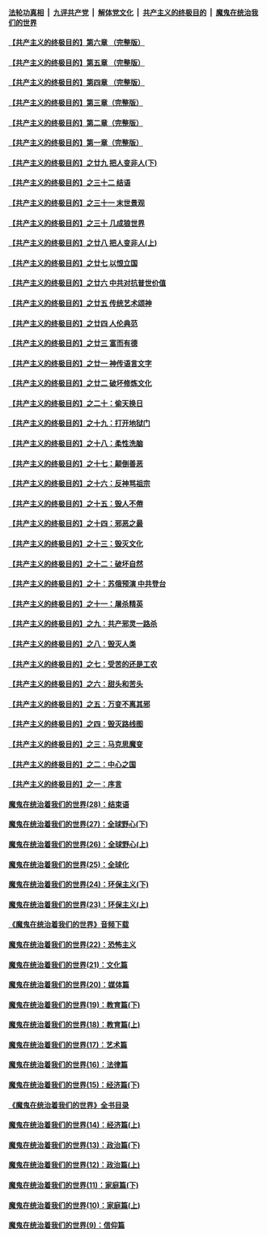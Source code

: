 ####  [法轮功真相](../../../../basic/blob/master/README.md?t=05010101) &nbsp;|&nbsp; [九评共产党](../../../../9ping.md/blob/master/README.md?t=05010101) &nbsp;|&nbsp; [解体党文化](../../../../jtdwh.md/blob/master/README.md?t=05010101)  &nbsp;|&nbsp; [共产主义的终极目的](../../../../gczydzjmd.md/blob/master/README.md?t=05010101) &nbsp;|&nbsp; [魔鬼在统治我们的世界](../../../../mgztzwmdsj.md/blob/master/README.md?t=05010101) 

#### [【共产主义的终极目的】第六章 （完整版）](../pages/nsc422/n11428913.md?t=05010101) 

#### [【共产主义的终极目的】第五章 （完整版）](../pages/nsc422/n11428912.md?t=05010101) 

#### [【共产主义的终极目的】第四章 （完整版）](../pages/nsc422/n11428907.md?t=05010101) 

#### [【共产主义的终极目的】第三章（完整版）](../pages/nsc422/n11428848.md?t=05010101) 

#### [【共产主义的终极目的】第二章（完整版）](../pages/nsc422/n11428831.md?t=05010101) 

#### [【共产主义的终极目的】第一章（完整版）](../pages/nsc422/n11417651.md?t=05010101) 

#### [【共产主义的终极目的】之廿九 把人变非人(下)](../pages/nsc422/n11344140.md?t=05010101) 

#### [【共产主义的终极目的】之三十二 结语](../pages/nsc422/n11360535.md?t=05010101) 

#### [【共产主义的终极目的】之三十一 末世景观](../pages/nsc422/n11351129.md?t=05010101) 

#### [【共产主义的终极目的】之三十 几成狼世界](../pages/nsc422/n11348280.md?t=05010101) 

#### [【共产主义的终极目的】之廿八 把人变非人(上)](../pages/nsc422/n11340492.md?t=05010101) 

#### [【共产主义的终极目的】之廿七 以恨立国](../pages/nsc422/n11336944.md?t=05010101) 

#### [【共产主义的终极目的】之廿六 中共对抗普世价值](../pages/nsc422/n11324785.md?t=05010101) 

#### [【共产主义的终极目的】之廿五 传统艺术颂神](../pages/nsc422/n11296396.md?t=05010101) 

#### [【共产主义的终极目的】之廿四 人伦典范](../pages/nsc422/n11296397.md?t=05010101) 

#### [【共产主义的终极目的】之廿三 富而有德](../pages/nsc422/n11283598.md?t=05010101) 

#### [【共产主义的终极目的】之廿一 神传语言文字](../pages/nsc422/n11263265.md?t=05010101) 

#### [【共产主义的终极目的】之廿二 破坏修炼文化](../pages/nsc422/n11245728.md?t=05010101) 

#### [【共产主义的终极目的】之二十：偷天换日](../pages/nsc422/n11238846.md?t=05010101) 

#### [【共产主义的终极目的】之十九：打开地狱门](../pages/nsc422/n11206376.md?t=05010101) 

#### [【共产主义的终极目的】之十八：柔性洗脑](../pages/nsc422/n11199994.md?t=05010101) 

#### [【共产主义的终极目的】之十七：颠倒善恶](../pages/nsc422/n11179782.md?t=05010101) 

#### [【共产主义的终极目的】之十六：反神骂祖宗](../pages/nsc422/n11166798.md?t=05010101) 

#### [【共产主义的终极目的】之十五：毁人不倦](../pages/nsc422/n11166792.md?t=05010101) 

#### [【共产主义的终极目的】之十四：邪恶之最](../pages/nsc422/n11150249.md?t=05010101) 

#### [【共产主义的终极目的】之十三：毁灭文化](../pages/nsc422/n11135227.md?t=05010101) 

#### [【共产主义的终极目的】之十二：破坏自然](../pages/nsc422/n11135214.md?t=05010101) 

#### [【共产主义的终极目的】之十：苏俄预演 中共登台](../pages/nsc422/n11118424.md?t=05010101) 

#### [【共产主义的终极目的】之十一：屠杀精英](../pages/nsc422/n11118442.md?t=05010101) 

#### [【共产主义的终极目的】之九：共产邪灵一路杀](../pages/nsc422/n11114139.md?t=05010101) 

#### [【共产主义的终极目的】之八：毁灭人类](../pages/nsc422/n11108503.md?t=05010101) 

#### [【共产主义的终极目的】之七：受苦的还是工农](../pages/nsc422/n11101809.md?t=05010101) 

#### [【共产主义的终极目的】之六：甜头和苦头](../pages/nsc422/n11096971.md?t=05010101) 

#### [【共产主义的终极目的】之五：万变不离其邪](../pages/nsc422/n11091285.md?t=05010101) 

#### [【共产主义的终极目的】之四：毁灭路线图](../pages/nsc422/n11086284.md?t=05010101) 

#### [【共产主义的终极目的】之三：马克思魔变](../pages/nsc422/n11061941.md?t=05010101) 

#### [【共产主义的终极目的】之二：中心之国](../pages/nsc422/n11047728.md?t=05010101) 

#### [【共产主义的终极目的】之一：序言](../pages/nsc422/n11086077.md?t=05010101) 

#### [魔鬼在统治着我们的世界(28)：结束语](../pages/nsc422/n10936246.md?t=05010101) 

#### [魔鬼在统治着我们的世界(27)：全球野心(下)](../pages/nsc422/n10928319.md?t=05010101) 

#### [魔鬼在统治着我们的世界(26)：全球野心(上)](../pages/nsc422/n10900318.md?t=05010101) 

#### [魔鬼在统治着我们的世界(25)：全球化](../pages/nsc422/n10788205.md?t=05010101) 

#### [魔鬼在统治着我们的世界(24)：环保主义(下)](../pages/nsc422/n10695307.md?t=05010101) 

#### [魔鬼在统治着我们的世界(23)：环保主义(上)](../pages/nsc422/n10688613.md?t=05010101) 

#### [《魔鬼在统治着我们的世界》音频下载](../pages/nsc422/n10635553.md?t=05010101) 

#### [魔鬼在统治着我们的世界(22)：恐怖主义](../pages/nsc422/n10614727.md?t=05010101) 

#### [魔鬼在统治着我们的世界(21)：文化篇](../pages/nsc422/n10597706.md?t=05010101) 

#### [魔鬼在统治着我们的世界(20)：媒体篇](../pages/nsc422/n10586579.md?t=05010101) 

#### [魔鬼在统治着我们的世界(19)：教育篇(下)](../pages/nsc422/n10564808.md?t=05010101) 

#### [魔鬼在统治着我们的世界(18)：教育篇(上)](../pages/nsc422/n10526970.md?t=05010101) 

#### [魔鬼在统治着我们的世界(17)：艺术篇](../pages/nsc422/n10499093.md?t=05010101) 

#### [魔鬼在统治着我们的世界(16)：法律篇](../pages/nsc422/n10485969.md?t=05010101) 

#### [魔鬼在统治着我们的世界(15)：经济篇(下)](../pages/nsc422/n10469975.md?t=05010101) 

#### [《魔鬼在统治着我们的世界》全书目录](../pages/nsc422/n10464261.md?t=05010101) 

#### [魔鬼在统治着我们的世界(14)：经济篇(上)](../pages/nsc422/n10457370.md?t=05010101) 

#### [魔鬼在统治着我们的世界(13)：政治篇(下)](../pages/nsc422/n10448270.md?t=05010101) 

#### [魔鬼在统治着我们的世界(12)：政治篇(上)](../pages/nsc422/n10444576.md?t=05010101) 

#### [魔鬼在统治着我们的世界(11)：家庭篇(下)](../pages/nsc422/n10440961.md?t=05010101) 

#### [魔鬼在统治着我们的世界(10)：家庭篇(上)](../pages/nsc422/n10435448.md?t=05010101) 

#### [魔鬼在统治着我们的世界(9)：信仰篇](../pages/nsc422/n10432159.md?t=05010101) 

